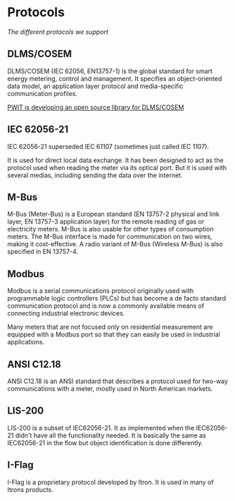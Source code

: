 # Protocols

*The different protocols we support*

## DLMS/COSEM

DLMS/COSEM (IEC 62056, EN13757-1) is the global standard for smart energy 
metering, control and management. It specifies an object-oriented data model,
an application layer protocol and media-specific communication profiles.

[PWIT is developing an open source library for DLMS/COSEM](https://github.com/pwitab/dlms-cosem)


## IEC 62056-21

IEC 62056-21 superseded IEC 61107 (sometimes just called IEC 1107).

It is used for direct local data exchange. It has been designed to act as the
protocol used when reading the meter via its optical port. But it is used with 
several medias, including sending the data over the internet.

## M-Bus

M-Bus (Meter-Bus) is a European standard (EN 13757-2 physical and link layer, 
EN 13757-3 application layer) for the remote reading of gas or electricity 
meters. M-Bus is also usable for other types of consumption meters. The M-Bus 
interface is made for communication on two wires, making it cost-effective. 
A radio variant of M-Bus (Wireless M-Bus) is also specified in EN 13757-4.

## Modbus

Modbus is a serial communications protocol originally used with programmable 
logic controllers (PLCs) but has become a de facto standard communication 
protocol and is now a commonly available means of connecting industrial 
electronic devices.

Many meters that are not focused only on residential measurement are equipped with 
a Modbus port so that they can easily be used in industrial applications.
 
## ANSI C12.18

ANSI C12.18 is an ANSI standard that describes a protocol used for two-way 
communications with a meter, mostly used in North American markets. 

## LIS-200

LIS-200 is a subset of IEC62056-21. It as implemented when the IEC62056-21 didn't 
have all the functionality needed. It is basically the same as IEC62056-21 in the 
flow but object identification is done differently.

## I-Flag

I-Flag is a proprietary protocol developed by Itron. It is used in many of Itrons 
products.

